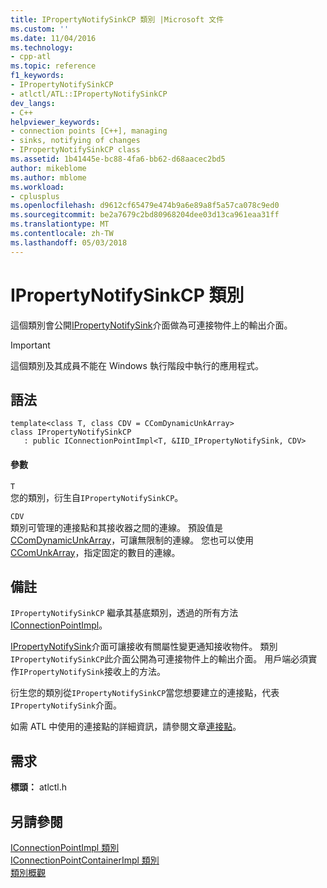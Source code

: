```yaml
---
title: IPropertyNotifySinkCP 類別 |Microsoft 文件
ms.custom: ''
ms.date: 11/04/2016
ms.technology:
- cpp-atl
ms.topic: reference
f1_keywords:
- IPropertyNotifySinkCP
- atlctl/ATL::IPropertyNotifySinkCP
dev_langs:
- C++
helpviewer_keywords:
- connection points [C++], managing
- sinks, notifying of changes
- IPropertyNotifySinkCP class
ms.assetid: 1b41445e-bc88-4fa6-bb62-d68aacec2bd5
author: mikeblome
ms.author: mblome
ms.workload:
- cplusplus
ms.openlocfilehash: d9612cf65479e474b9a6e89a8f5a57ca078c9ed0
ms.sourcegitcommit: be2a7679c2bd80968204dee03d13ca961eaa31ff
ms.translationtype: MT
ms.contentlocale: zh-TW
ms.lasthandoff: 05/03/2018
---
```

# <a name="ipropertynotifysinkcp-class"></a>IPropertyNotifySinkCP 類別
這個類別會公開[IPropertyNotifySink](http://msdn.microsoft.com/library/windows/desktop/ms692638)介面做為可連接物件上的輸出介面。  
  
> [!IMPORTANT]
>  這個類別及其成員不能在 Windows 執行階段中執行的應用程式。  
  
## <a name="syntax"></a>語法  
  
```
template<class T, class CDV = CComDynamicUnkArray>  
class IPropertyNotifySinkCP 
   : public IConnectionPointImpl<T, &IID_IPropertyNotifySink, CDV>
```    
  
#### <a name="parameters"></a>參數  
 `T`  
 您的類別，衍生自`IPropertyNotifySinkCP`。  
  
 `CDV`  
 類別可管理的連接點和其接收器之間的連線。 預設值是[CComDynamicUnkArray](../../atl/reference/ccomdynamicunkarray-class.md)，可讓無限制的連線。 您也可以使用[CComUnkArray](../../atl/reference/ccomunkarray-class.md)，指定固定的數目的連線。  
  
## <a name="remarks"></a>備註  
 `IPropertyNotifySinkCP` 繼承其基底類別，透過的所有方法[IConnectionPointImpl](../../atl/reference/iconnectionpointimpl-class.md)。  
  
 [IPropertyNotifySink](http://msdn.microsoft.com/library/windows/desktop/ms692638)介面可讓接收有關屬性變更通知接收物件。 類別`IPropertyNotifySinkCP`此介面公開為可連接物件上的輸出介面。 用戶端必須實作`IPropertyNotifySink`接收上的方法。  
  
 衍生您的類別從`IPropertyNotifySinkCP`當您想要建立的連接點，代表`IPropertyNotifySink`介面。  
  
 如需 ATL 中使用的連接點的詳細資訊，請參閱文章[連接點](../../atl/atl-connection-points.md)。  
  
## <a name="requirements"></a>需求  
 **標頭：** atlctl.h  
  
## <a name="see-also"></a>另請參閱  
 [IConnectionPointImpl 類別](../../atl/reference/iconnectionpointimpl-class.md)   
 [IConnectionPointContainerImpl 類別](../../atl/reference/iconnectionpointcontainerimpl-class.md)   
 [類別概觀](../../atl/atl-class-overview.md)
